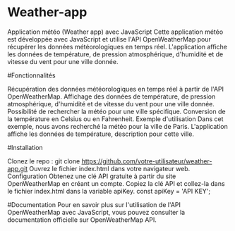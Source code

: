 # Weather-app

Application météo (Weather app) avec JavaScript
Cette application météo est développée avec JavaScript et utilise l'API OpenWeatherMap pour récupérer les données météorologiques en temps réel. L'application affiche les données de température, de pression atmosphérique, d'humidité et de vitesse du vent pour une ville donnée.

#Fonctionnalités

Récupération des données météorologiques en temps réel à partir de l'API OpenWeatherMap.
Affichage des données de température, de pression atmosphérique, d'humidité et de vitesse du vent pour une ville donnée.
Possibilité de rechercher la météo pour une ville spécifique.
Conversion de la température en Celsius ou en Fahrenheit.
Exemple d'utilisation
Dans cet exemple, nous avons recherché la météo pour la ville de Paris. L'application affiche les données de température, description pour cette ville.

#Installation

Clonez le repo : git clone https://github.com/votre-utilisateur/weather-app.git
Ouvrez le fichier index.html dans votre navigateur web.
Configuration
Obtenez une clé API gratuite à partir du site OpenWeatherMap en créant un compte.
Copiez la clé API et collez-la dans le fichier index.html dans la variable apiKey.
const apiKey = 'API KEY';

#Documentation
Pour en savoir plus sur l'utilisation de l'API OpenWeatherMap avec JavaScript, vous pouvez consulter la documentation officielle sur OpenWeatherMap API.

